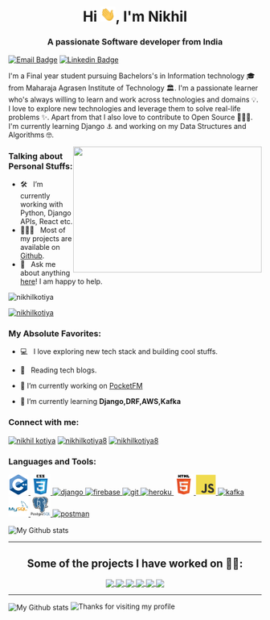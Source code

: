 <h1 align="center">Hi <img  src="https://raw.githubusercontent.com/ABSphreak/ABSphreak/master/gifs/Hi.gif" width="30px">, I'm Nikhil</h1>
<h3 align="center">A passionate Software developer from India</h3>

[![Email Badge](https://img.shields.io/badge/-nikhilkotiya8@gmail.com-c14438?style=flat-square&logo=Gmail&logoColor=white)](mailto:nikhilkotiya8@gmail.com)
[![Linkedin Badge](https://img.shields.io/badge/-LinkedIn-0e76a8?style=flat-square&logo=Linkedin&logoColor=white)](https://www.linkedin.com/in/nikhilkotiya8)

I'm a Final year student pursuing Bachelors's in Information technology  🎓 from Maharaja Agrasen Institute of Technology 🏛. I'm a passionate learner who's always willing to learn and work across technologies and domains 💡. I love to explore new technologies and leverage them to solve real-life problems ✨. Apart from that I also love to contribute to Open Source 👨🏻‍💻. I'm currently learning Django ⚓️ and working on my Data Structures and Algorithms 🤓.

<img align="right" height="250" width="375" alt="" src="https://raw.githubusercontent.com/iampavangandhi/iampavangandhi/master/gifs/coder.gif" />

### Talking about Personal Stuffs:

- 🛠 &nbsp; I’m currently working with Python, Django APIs, React etc.
- 👨🏻‍💻 &nbsp; Most of my projects are available on [Github](https://github.com/nikhilkotiya8).
- 💬 &nbsp; Ask me about anything [here](mailto:nikhilkotiya8@gmail.com)! I am happy to help.

<p align="left"> <img src="https://komarev.com/ghpvc/?username=nikhilkotiya&label=Profile%20views&color=0e75b6&style=flat" alt="nikhilkotiya" /> </p>


<p align="left"> <a href="https://github.com/ryo-ma/github-profile-trophy"><img src="https://github-profile-trophy.vercel.app/?username=nikhilkotiya" alt="nikhilkotiya" /></a> </p>

### My Absolute Favorites:

- 💻 &nbsp; I love exploring new tech stack and building cool stuffs.
- 📰 &nbsp; Reading tech blogs.

- 🔭 I’m currently working on [PocketFM](https://www.pocketfm.com/)

- 🌱 I’m currently learning **Django,DRF,AWS,Kafka**

<h3 align="left">Connect with me:</h3>
<p align="left">
<a href="https://linkedin.com/in/nikhil kotiya" target="blank"><img align="center" src="https://raw.githubusercontent.com/rahuldkjain/github-profile-readme-generator/master/src/images/icons/Social/linked-in-alt.svg" alt="nikhil kotiya" height="30" width="40" /></a>
<a href="https://www.leetcode.com/nikhilkotiya8" target="blank"><img align="center" src="https://raw.githubusercontent.com/rahuldkjain/github-profile-readme-generator/master/src/images/icons/Social/leet-code.svg" alt="nikhilkotiya8" height="30" width="40" /></a>
<a href="https://auth.geeksforgeeks.org/user/nikhilkotiya8" target="blank"><img align="center" src="https://raw.githubusercontent.com/rahuldkjain/github-profile-readme-generator/master/src/images/icons/Social/geeks-for-geeks.svg" alt="nikhilkotiya8" height="30" width="40" /></a>
</p>

<h3 align="left">Languages and Tools:</h3>
<p align="left"><a href="https://www.w3schools.com/cpp/" target="_blank" rel="noreferrer"> <img src="https://raw.githubusercontent.com/devicons/devicon/master/icons/cplusplus/cplusplus-original.svg" alt="cplusplus" width="40" height="40"/> </a> <a href="https://www.w3schools.com/css/" target="_blank" rel="noreferrer"> <img src="https://raw.githubusercontent.com/devicons/devicon/master/icons/css3/css3-original-wordmark.svg" alt="css3" width="40" height="40"/> </a> <a href="https://www.djangoproject.com/" target="_blank" rel="noreferrer"> <img src="https://cdn.worldvectorlogo.com/logos/django.svg" alt="django" width="40" height="40"/> </a> <a href="https://firebase.google.com/" target="_blank" rel="noreferrer"> <img src="https://www.vectorlogo.zone/logos/firebase/firebase-icon.svg" alt="firebase" width="40" height="40"/> </a> <a href="https://git-scm.com/" target="_blank" rel="noreferrer"> <img src="https://www.vectorlogo.zone/logos/git-scm/git-scm-icon.svg" alt="git" width="40" height="40"/> </a> <a href="https://heroku.com" target="_blank" rel="noreferrer"> <img src="https://www.vectorlogo.zone/logos/heroku/heroku-icon.svg" alt="heroku" width="40" height="40"/> </a> <a href="https://www.w3.org/html/" target="_blank" rel="noreferrer"> <img src="https://raw.githubusercontent.com/devicons/devicon/master/icons/html5/html5-original-wordmark.svg" alt="html5" width="40" height="40"/> </a> <a href="https://developer.mozilla.org/en-US/docs/Web/JavaScript" target="_blank" rel="noreferrer"> <img src="https://raw.githubusercontent.com/devicons/devicon/master/icons/javascript/javascript-original.svg" alt="javascript" width="40" height="40"/> </a> <a href="https://kafka.apache.org/" target="_blank" rel="noreferrer"> <img src="https://www.vectorlogo.zone/logos/apache_kafka/apache_kafka-icon.svg" alt="kafka" width="40" height="40"/> </a> <a href="https://www.mysql.com/" target="_blank" rel="noreferrer"> <img src="https://raw.githubusercontent.com/devicons/devicon/master/icons/mysql/mysql-original-wordmark.svg" alt="mysql" width="40" height="40"/> </a> <a href="https://www.postgresql.org" target="_blank" rel="noreferrer"> <img src="https://raw.githubusercontent.com/devicons/devicon/master/icons/postgresql/postgresql-original-wordmark.svg" alt="postgresql" width="40" height="40"/> </a> <a href="https://postman.com" target="_blank" rel="noreferrer"> <img src="https://www.vectorlogo.zone/logos/getpostman/getpostman-icon.svg" alt="postman" width="40" height="40"/> </a>  </p>


 <img alt="My Github stats" align="center" border-radius="40px" width="800px" height="200px" src="https://github-readme-stats.vercel.app/api?username=nikhilkotiya&count_private=true&show_icons=true&hide_border=true&theme=react" href="https://github.com/nikhilkotiya"/>


---


<h2 align="center">Some of the projects I have worked on 👨‍💻:</h2>


<center>
<a href="https://github.com/nikhilkotiya/Microsoft-Teams">
  <img align="center" src="https://github-readme-stats.vercel.app/api/pin/?username=nikhilkotiya&repo=Microsoft-Teams&theme=ayu-mirage&layout=compact" />
</a>
<a href="https://github.com/nikhilkotiya/Ecommerce-Assignment">
  <img align="center" src="https://github-readme-stats.vercel.app/api/pin/?username=nikhilkotiya&repo=Ecommerce-Assignment&theme=ayu-mirage&layout=compact" />
</a>
<a href="https://github.com/nikhilkotiya/Telegram_bot">
  <img align="center" src="https://github-readme-stats.vercel.app/api/pin/?username=nikhilkotiya&repo=Telegram_bot&theme=react&layout=compact" />
</a>
<!-- <a href="https://github.com/nikhilkotiya/Website">
  <img align="center" src="https://github-readme-stats.vercel.app/api/pin/?username=nikhilkotiya&repo=Website&theme=react&layout=compact" />
<!--   <img align="center" src="https://github-readme-stats.vercel.app/api/pin/?username=nikhilkotiya&repo=Website&theme=react&layout=compact" /> -->
<!-- </a> -->
<a href="https://github.com/nikhilkotiya/JWT_and_Social_Authtication_in_drf">
  <img align="center" src="https://github-readme-stats.vercel.app/api/pin/?username=nikhilkotiya&repo=JWT_and_Social_Authtication_in_drf&theme=dark&layout=compact" />
</a>
<a href="https://github.com/nikhilkotiya/User_sineup_and_login_form">
  <img align="center" src="https://github-readme-stats.vercel.app/api/pin/?username=nikhilkotiya&repo=https://github.com/nikhilkotiya/User_sineup_and_login_form&theme=dark&layout=compact" />
</a>
<a href="https://github.com/nikhilkotiya/Socail-media-appilcation-using_Node">
  <img align="center" src="https://github-readme-stats.vercel.app/api/pin/?username=nikhilkotiya&repo=Socail-media-appilcation-using_Node&theme=omni&layout=compact" />
</a>
</center>


---

<img alt="My Github stats" align="center" border-radius="40px" width="800px" height="200px" src="https://github-readme-streak-stats.herokuapp.com/?user=nikhilkotiya&layout=compact" alt="saurav-skl" />
<img height="120" alt="Thanks for visiting my profile" width="100%" src="https://github.com/dibyendu415/dibyendu415/blob/master/marquee.svg" />


